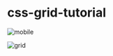 # css-grid-tutorial


![mobile](https://i.ibb.co/7NvLGZg/Screen-Shot-2021-02-25-at-2-28-40-PM.png)

![grid](https://i.ibb.co/Jds4rh2/Screen-Shot-2021-02-25-at-2-28-30-PM.png)
